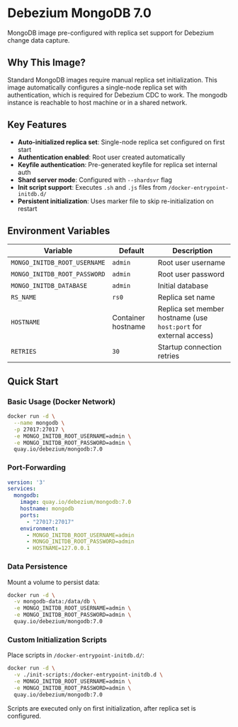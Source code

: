 # Debezium MongoDB 7.0

MongoDB image pre-configured with replica set support for Debezium change data capture.

## Why This Image?

Standard MongoDB images require manual replica set initialization. This image automatically configures a single-node replica set with authentication, which is required for Debezium CDC to work. The mongodb instance is reachable to host machine or in a shared network.

## Key Features

- **Auto-initialized replica set**: Single-node replica set configured on first start
- **Authentication enabled**: Root user created automatically
- **Keyfile authentication**: Pre-generated keyfile for replica set internal auth
- **Shard server mode**: Configured with `--shardsvr` flag
- **Init script support**: Executes `.sh` and `.js` files from `/docker-entrypoint-initdb.d/`
- **Persistent initialization**: Uses marker file to skip re-initialization on restart

## Environment Variables

| Variable | Default | Description |
|----------|---------|-------------|
| `MONGO_INITDB_ROOT_USERNAME` | `admin` | Root user username |
| `MONGO_INITDB_ROOT_PASSWORD` | `admin` | Root user password |
| `MONGO_INITDB_DATABASE` | `admin` | Initial database |
| `RS_NAME` | `rs0` | Replica set name |
| `HOSTNAME` | Container hostname | Replica set member hostname (use `host:port` for external access) |
| `RETRIES` | `30` | Startup connection retries |

## Quick Start

### Basic Usage (Docker Network)

```bash
docker run -d \
  --name mongodb \
  -p 27017:27017 \
  -e MONGO_INITDB_ROOT_USERNAME=admin \
  -e MONGO_INITDB_ROOT_PASSWORD=admin \
  quay.io/debezium/mongodb:7.0
```

### Port-Forwarding

```yaml
version: '3'
services:
  mongodb:
    image: quay.io/debezium/mongodb:7.0
    hostname: mongodb
    ports:
      - "27017:27017"
    environment:
      - MONGO_INITDB_ROOT_USERNAME=admin
      - MONGO_INITDB_ROOT_PASSWORD=admin
      - HOSTNAME=127.0.0.1
```
### Data Persistence

Mount a volume to persist data:

```bash
docker run -d \
  -v mongodb-data:/data/db \
  -e MONGO_INITDB_ROOT_USERNAME=admin \
  -e MONGO_INITDB_ROOT_PASSWORD=admin \
  quay.io/debezium/mongodb:7.0
```

### Custom Initialization Scripts

Place scripts in `/docker-entrypoint-initdb.d/`:

```bash
docker run -d \
  -v ./init-scripts:/docker-entrypoint-initdb.d \
  -e MONGO_INITDB_ROOT_USERNAME=admin \
  -e MONGO_INITDB_ROOT_PASSWORD=admin \
  quay.io/debezium/mongodb:7.0
```

Scripts are executed only on first initialization, after replica set is configured.